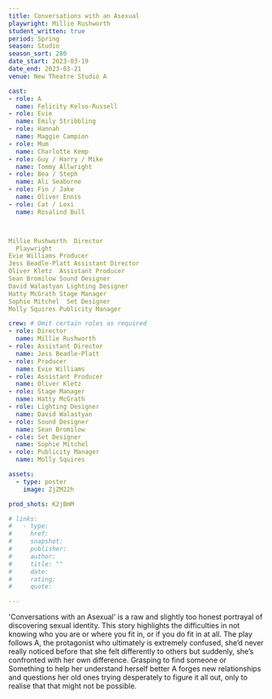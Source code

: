 ```yaml
---
title: Conversations with an Asexual 
playwright: Millie Rushworth
student_written: true 
period: Spring 
season: Studio
season_sort: 280 
date_start: 2023-03-19
date_end: 2023-03-21 
venue: New Theatre Studio A 

cast:
- role: A
  name: Felicity Kelso-Russell
- role: Evie
  name: Emily Stribbling
- role: Hannah
  name: Maggie Campion
- role: Mum
  name: Charlotte Kemp
- role: Guy / Harry / Mike
  name: Tommy Allwright
- role: Bea / Steph 
  name: Ali Seaborne
- role: Fin / Jake
  name: Oliver Ennis
- role: Cat / Lexi 
  name: Rosalind Bull



Millie Rushworth  Director
  Playwright
Evie Williams Producer
Jess Beadle-Platt Assistant Director
Oliver Kletz  Assistant Producer
Sean Bromilow Sound Designer
David Walastyan Lighting Designer
Hatty McGrath Stage Manager
Sophie Mitchel  Set Designer
Molly Squires Publicity Manager

crew: # Omit certain roles as required
- role: Director
  name: Millie Rushworth
- role: Assistant Director 
  name: Jess Beadle-Platt
- role: Producer
  name: Evie Williams 
- role: Assistant Producer
  name: Oliver Kletz 
- role: Stage Manager 
  name: Hatty McGrath 
- role: Lighting Designer 
  name: David Walastyan
- role: Sound Designer
  name: Sean Bromilow
- role: Set Designer 
  name: Sophie Mitchel 
- role: Publicity Manager  
  name: Molly Squires 

assets:
  - type: poster 
    image: ZjZM22h

prod_shots: K2jBmM

# links:
#   - type:
#     href:
#     snapshot:
#     publisher:
#     author:
#     title: ""
#     date:
#     rating:
#     quote:

---
```


'Conversations with an Asexual' is a raw and slightly too honest portrayal of discovering sexual identity. This story highlights the difficulties in not knowing who you are or where you fit in, or if you do fit in at all. The play follows A, the protagonist who ultimately is extremely confused, she’d never really noticed before that she felt differently to others but suddenly, she’s confronted with her own difference. Grasping to find someone or Something to help her understand herself better A forges new relationships and questions her old ones trying desperately to figure it all out, only to realise that that might not be possible.
